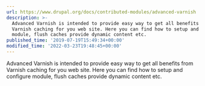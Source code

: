 ```yaml
---
url: https://www.drupal.org/docs/contributed-modules/advanced-varnish
description: >-
  Advanced Varnish is intended to provide easy way to get all benefits from
  Varnish caching for you web site. Here you can find how to setup and configure
  module, flush caches provide dynamic content etc.
published_time: '2019-07-19T15:49:34+00:00'
modified_time: '2022-03-23T19:48:45+00:00'
---
```

Advanced Varnish is intended to provide easy way to get all benefits from Varnish caching for you web site. Here you can find how to setup and configure module, flush caches provide dynamic content etc.